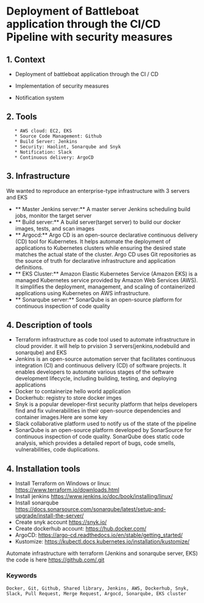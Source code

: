 # Deployment of Battleboat application through the CI/CD Pipeline with security measures

## 1. **Context**
   
   * Deployment of battleboat application through the CI / CD
   
   * Implementation of security measures
   
   * Notification system

## 2. **Tools**
       * AWS cloud: EC2, EKS                                     
       * Source Code Management: Github
       * Build Server: Jenkins 
       * Security: Haolint, Sonarqube and Snyk                                         
       * Notification: Slack
       * Continuous delivery: ArgoCD                                        
       
## 3. **Infrastructure**
We wanted to reproduce an enterprise-type infrastructure with 3 servers and EKS

- ** Master Jenkins server:**
A master server Jenkins scheduling build jobs, monitor the target server
- ** Build server:**
A build server(target server) to build our docker images, tests, and scan images
- ** Argocd:**
  Argo CD is an open-source declarative continuous delivery (CD) tool for Kubernetes. It helps automate the deployment of applications to Kubernetes clusters 
  while ensuring the desired state matches the actual state of the cluster. Argo CD uses Git repositories as the source of truth for declarative infrastructure 
  and application definitions.
- ** EKS Cluster:**
Amazon Elastic Kubernetes Service (Amazon EKS) is a managed Kubernetes service provided by Amazon Web Services (AWS). It simplifies the deployment, management, and scaling of containerized applications using Kubernetes on AWS infrastructure. 
- ** Sonarqube server:**
SonarQube is an open-source platform for continuous inspection of code quality

## 4. **Description of tools**
- Terraform infrastructure as code tool used to automate infrastructure in cloud provider. it will help to prvision 3 servers(jenkins,nodebuild and sonarqube) and EKS
- Jenkins is an open-source automation server that facilitates continuous integration (CI) and continuous delivery (CD) of software projects. It enables developers to automate various stages of the software development lifecycle, including building, testing, and deploying applications
- Docker to containerize hello world application
- Dockerhub: registry to store docker imges
- Snyk is a popular developer-first security platform that helps developers find and fix vulnerabilities in their open-source dependencies and container 
  images.Here are some key
- Slack collaborative platform used to notify us of the state of the pipeline
- SonarQube is an open-source platform developed by SonarSource for continuous inspection of code quality. SonarQube does static code analysis, which provides a 
  detailed report of bugs, code smells, vulnerabilities, code duplications.
## 4. **Installation tools** 
- Install Terraform on Windows or linux: https://www.terraform.io/downloads.html
- Install jenkins https://www.jenkins.io/doc/book/installing/linux/
- Install sonarqube https://docs.sonarsource.com/sonarqube/latest/setup-and-upgrade/install-the-server/
- Create snyk account https://snyk.io/
- Create dockerhub account: https://hub.docker.com/
- ArgoCD: https://argo-cd.readthedocs.io/en/stable/getting_started/
- Kustomize: https://kubectl.docs.kubernetes.io/installation/kustomize/

Automate infrastructure with terraform (Jenkins and sonarqube server, EKS) the code is here https://github.com/.git


### Keywords

```
Docker, Git, Github, Shared library, Jenkins, AWS, Dockerhub, Snyk, Slack, Pull Request, Merge Request, Argocd, Sonarqube, EKS cluster

